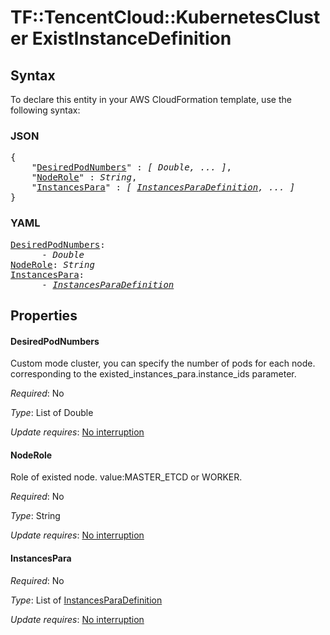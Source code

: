 # TF::TencentCloud::KubernetesCluster ExistInstanceDefinition

## Syntax

To declare this entity in your AWS CloudFormation template, use the following syntax:

### JSON

<pre>
{
    "<a href="#desiredpodnumbers" title="DesiredPodNumbers">DesiredPodNumbers</a>" : <i>[ Double, ... ]</i>,
    "<a href="#noderole" title="NodeRole">NodeRole</a>" : <i>String</i>,
    "<a href="#instancespara" title="InstancesPara">InstancesPara</a>" : <i>[ <a href="instancesparadefinition.md">InstancesParaDefinition</a>, ... ]</i>
}
</pre>

### YAML

<pre>
<a href="#desiredpodnumbers" title="DesiredPodNumbers">DesiredPodNumbers</a>: <i>
      - Double</i>
<a href="#noderole" title="NodeRole">NodeRole</a>: <i>String</i>
<a href="#instancespara" title="InstancesPara">InstancesPara</a>: <i>
      - <a href="instancesparadefinition.md">InstancesParaDefinition</a></i>
</pre>

## Properties

#### DesiredPodNumbers

Custom mode cluster, you can specify the number of pods for each node. corresponding to the existed_instances_para.instance_ids parameter.

_Required_: No

_Type_: List of Double

_Update requires_: [No interruption](https://docs.aws.amazon.com/AWSCloudFormation/latest/UserGuide/using-cfn-updating-stacks-update-behaviors.html#update-no-interrupt)

#### NodeRole

Role of existed node. value:MASTER_ETCD or WORKER.

_Required_: No

_Type_: String

_Update requires_: [No interruption](https://docs.aws.amazon.com/AWSCloudFormation/latest/UserGuide/using-cfn-updating-stacks-update-behaviors.html#update-no-interrupt)

#### InstancesPara

_Required_: No

_Type_: List of <a href="instancesparadefinition.md">InstancesParaDefinition</a>

_Update requires_: [No interruption](https://docs.aws.amazon.com/AWSCloudFormation/latest/UserGuide/using-cfn-updating-stacks-update-behaviors.html#update-no-interrupt)

